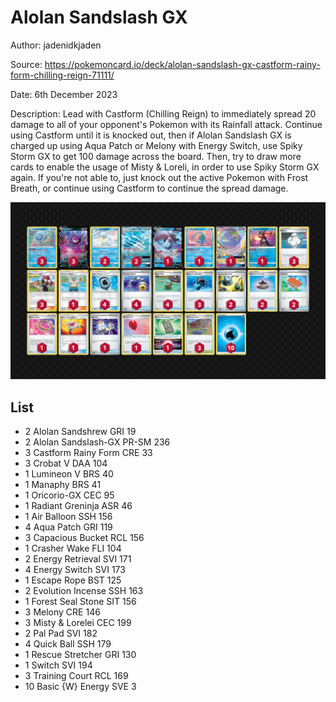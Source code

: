 # Alolan Sandslash GX

Author: jadenidkjaden

Source: <https://pokemoncard.io/deck/alolan-sandslash-gx-castform-rainy-form-chilling-reign-71111/>

Date: 6th December 2023

Description: Lead with Castform (Chilling Reign) to immediately spread 20 damage to all of your opponent's Pokemon with its Rainfall attack. Continue using Castform until it is knocked out, then if Alolan Sandslash GX is charged up using Aqua Patch or Melony with Energy Switch, use Spiky Storm GX to get 100 damage across the board. Then, try to draw more cards to enable the usage of Misty & Loreli, in order to use Spiky Storm GX again. If you're not able to, just knock out the active Pokemon with Frost Breath, or continue using Castform to continue the spread damage.

![decklist](../../images/PAR/Alolan%20Sandslash%20GX/1-%20Alolan%20Sandslash%20GX.png)

## List

* 2 Alolan Sandshrew GRI 19
* 2 Alolan Sandslash-GX PR-SM 236
* 3 Castform Rainy Form CRE 33
* 3 Crobat V DAA 104
* 1 Lumineon V BRS 40
* 1 Manaphy BRS 41
* 1 Oricorio-GX CEC 95
* 1 Radiant Greninja ASR 46
* 1 Air Balloon SSH 156
* 4 Aqua Patch GRI 119
* 3 Capacious Bucket RCL 156
* 1 Crasher Wake FLI 104
* 2 Energy Retrieval SVI 171
* 4 Energy Switch SVI 173
* 1 Escape Rope BST 125
* 2 Evolution Incense SSH 163
* 1 Forest Seal Stone SIT 156
* 3 Melony CRE 146
* 3 Misty & Lorelei CEC 199
* 2 Pal Pad SVI 182
* 4 Quick Ball SSH 179
* 1 Rescue Stretcher GRI 130
* 1 Switch SVI 194
* 3 Training Court RCL 169
* 10 Basic {W} Energy SVE 3
